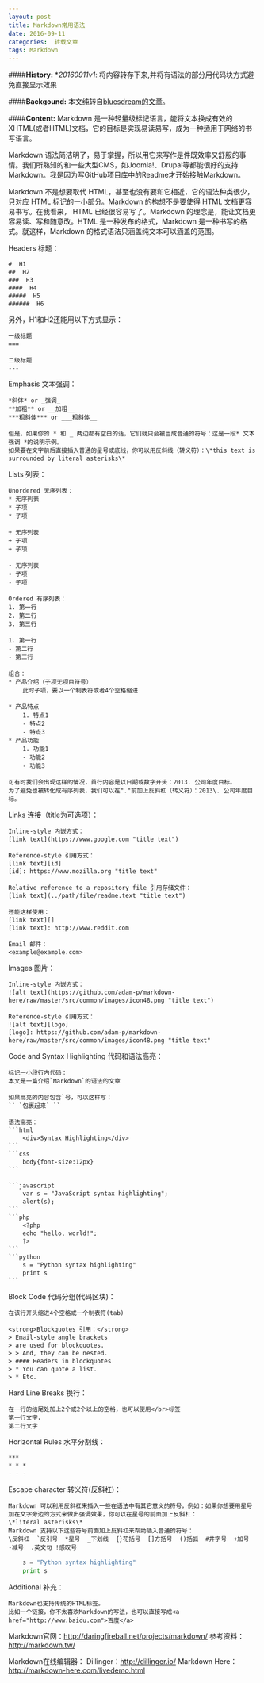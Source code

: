 ```yaml
---
layout: post
title: Markdown常用语法 
date: 2016-09-11
categories:  转载文章
tags: Markdown
---
```

####<strong>History:</strong>
*<em>20160911v1</em>: 将内容转存下来,并将有语法的部分用代码块方式避免直接显示效果</br>

####<strong>Backgound:</strong>
本文纯转自[bluesdream的文章](http://www.bluesdream.com/blog/markdown-cheatsheet-syntax-manual.html)。


####<strong>Content:</strong>
Markdown 是一种轻量级标记语言，能将文本换成有效的XHTML(或者HTML)文档，它的目标是实现易读易写，成为一种适用于网络的书写语言。

Markdown 语法简洁明了，易于掌握，所以用它来写作是件既效率又舒服的事情。我们所熟知的和一些大型CMS，如Joomla!、Drupal等都能很好的支持Markdown。我是因为写GitHub项目库中的Readme才开始接触Markdown。

Markdown 不是想要取代 HTML，甚至也没有要和它相近，它的语法种类很少，只对应 HTML 标记的一小部分。Markdown 的构想不是要使得 HTML 文档更容易书写。在我看来， HTML 已经很容易写了。Markdown 的理念是，能让文档更容易读、写和随意改。HTML 是一种发布的格式，Markdown 是一种书写的格式。就这样，Markdown 的格式语法只涵盖纯文本可以涵盖的范围。

Headers 标题：

    #  H1
    ##  H2
    ###  H3
    ####  H4
    #####  H5
    ######  H6

另外，H1和H2还能用以下方式显示：

    一级标题
    ===

    二级标题
    ---

Emphasis 文本强调：

    *斜体* or _强调_
    **加粗** or __加粗__
    ***粗斜体*** or ___粗斜体__

    但是，如果你的 * 和 _ 两边都有空白的话，它们就只会被当成普通的符号：这是一段* 文本强调 *的说明示例。
    如果要在文字前后直接插入普通的星号或底线，你可以用反斜线（转义符）：\*this text is surrounded by literal asterisks\*

Lists 列表：

    Unordered 无序列表：
    * 无序列表
    * 子项
    * 子项

    + 无序列表
    + 子项
    + 子项

    - 无序列表
    - 子项
    - 子项

    Ordered 有序列表：
    1. 第一行
    2. 第二行
    3. 第三行

    1. 第一行
    - 第二行
    - 第三行

    组合：
    * 产品介绍（子项无项目符号）
        此时子项，要以一个制表符或者4个空格缩进

    * 产品特点
        1. 特点1
        - 特点2
        - 特点3
    * 产品功能
        1. 功能1
        - 功能2
        - 功能3

    可有时我们会出现这样的情况，首行内容是以日期或数字开头：2013. 公司年度目标。
    为了避免也被转化成有序列表，我们可以在"."前加上反斜杠（转义符）：2013\. 公司年度目标。

Links 连接（title为可选项）：

    Inline-style 内嵌方式：
    [link text](https://www.google.com "title text")

    Reference-style 引用方式：
    [link text][id]
    [id]: https://www.mozilla.org "title text"

    Relative reference to a repository file 引用存储文件：
    [link text](../path/file/readme.text "title text")

    还能这样使用：
    [link text][]
    [link text]: http://www.reddit.com

    Email 邮件：
    <example@example.com>

Images 图片：

    Inline-style 内嵌方式：
    ![alt text](https://github.com/adam-p/markdown-here/raw/master/src/common/images/icon48.png "title text")

    Reference-style 引用方式：
    ![alt text][logo]
    [logo]: https://github.com/adam-p/markdown-here/raw/master/src/common/images/icon48.png "title text"

Code and Syntax Highlighting 代码和语法高亮：

    标记一小段行内代码：
    本文是一篇介绍`Markdown`的语法的文章

    如果高亮的内容包含`号，可以这样写：
    `` `包裹起来` ``

    语法高亮：
    ```html
        <div>Syntax Highlighting</div>
    ```
    ```css
        body{font-size:12px}
    ```

    ```javascript
        var s = "JavaScript syntax highlighting";
        alert(s);
    ```
    ```php
        <?php
        echo "hello, world!";
        ?>
    ```
    ```python
        s = "Python syntax highlighting"
        print s
    ```

Block Code 代码分组(代码区块)：

    在该行开头缩进4个空格或一个制表符(tab)

    <strong>Blockquotes 引用：</strong>
    > Email-style angle brackets
    > are used for blockquotes.
    > > And, they can be nested.
    > #### Headers in blockquotes
    > * You can quote a list.
    > * Etc.

Hard Line Breaks 换行：

    在一行的结尾处加上2个或2个以上的空格，也可以使用</br>标签
    第一行文字，
    第二行文字

Horizontal Rules 水平分割线：

    ***
    * * *
    - - -

Escape character 转义符(反斜杠)：

    Markdown 可以利用反斜杠来插入一些在语法中有其它意义的符号，例如：如果你想要用星号加在文字旁边的方式来做出强调效果，你可以在星号的前面加上反斜杠：
    \*literal asterisks\*
    Markdown 支持以下这些符号前面加上反斜杠来帮助插入普通的符号：
    \反斜杠  `反引号  *星号  _下划线  {}花括号  []方括号  ()括弧  #井字号  +加号  -减号  .英文句 !感叹号

```python
    s = "Python syntax highlighting"
    print s
```

Additional 补充：

    Markdown也支持传统的HTML标签。
    比如一个链接，你不太喜欢Markdown的写法，也可以直接写成<a href="http://www.baidu.com">百度</a>

Markdown官网：http://daringfireball.net/projects/markdown/
参考资料：http://markdown.tw/

Markdown在线编辑器：
Dillinger：http://dillinger.io/
Markdown Here：http://markdown-here.com/livedemo.html
